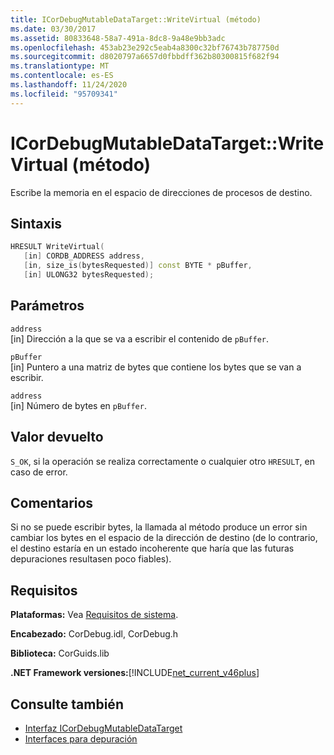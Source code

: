 ```yaml
---
title: ICorDebugMutableDataTarget::WriteVirtual (método)
ms.date: 03/30/2017
ms.assetid: 80833648-58a7-491a-8dc8-9a48e9bb3adc
ms.openlocfilehash: 453ab23e292c5eab4a8300c32bf76743b787750d
ms.sourcegitcommit: d8020797a6657d0fbbdff362b80300815f682f94
ms.translationtype: MT
ms.contentlocale: es-ES
ms.lasthandoff: 11/24/2020
ms.locfileid: "95709341"
---
```

# <a name="icordebugmutabledatatargetwritevirtual-method"></a>ICorDebugMutableDataTarget::WriteVirtual (método)

Escribe la memoria en el espacio de direcciones de procesos de destino.  
  
## <a name="syntax"></a>Sintaxis  
  
```cpp  
HRESULT WriteVirtual(  
   [in] CORDB_ADDRESS address,  
   [in, size_is(bytesRequested)] const BYTE * pBuffer,  
   [in] ULONG32 bytesRequested);  
```  
  
## <a name="parameters"></a>Parámetros  

 `address`  
 [in] Dirección a la que se va a escribir el contenido de `pBuffer`.  
  
 `pBuffer`  
 [in] Puntero a una matriz de bytes que contiene los bytes que se van a escribir.  
  
 `address`  
 [in] Número de bytes en `pBuffer`.  
  
## <a name="return-value"></a>Valor devuelto  

 `S_OK`, si la operación se realiza correctamente o cualquier otro `HRESULT`, en caso de error.  
  
## <a name="remarks"></a>Comentarios  

 Si no se puede escribir bytes, la llamada al método produce un error sin cambiar los bytes en el espacio de la dirección de destino (de lo contrario, el destino estaría en un estado incoherente que haría que las futuras depuraciones resultasen poco fiables).  
  
## <a name="requirements"></a>Requisitos  

 **Plataformas:** Vea [Requisitos de sistema](../../get-started/system-requirements.md).  
  
 **Encabezado:** CorDebug.idl, CorDebug.h  
  
 **Biblioteca:** CorGuids.lib  
  
 **.NET Framework versiones:**[!INCLUDE[net_current_v46plus](../../../../includes/net-current-v46plus-md.md)]  
  
## <a name="see-also"></a>Consulte también

- [Interfaz ICorDebugMutableDataTarget](icordebugmutabledatatarget-interface.md)
- [Interfaces para depuración](debugging-interfaces.md)
